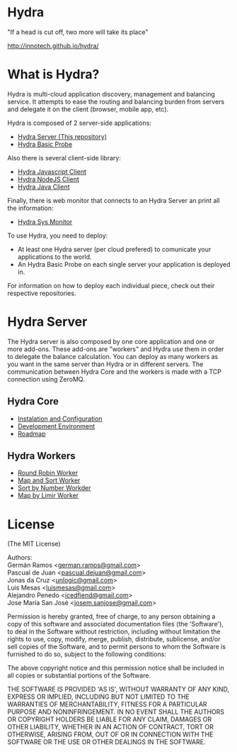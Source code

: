 Hydra
=====

"If a head is cut off, two more will take its place"

http://innotech.github.io/hydra/

# What is Hydra?
Hydra is multi-cloud application discovery, management and balancing service.
It attempts to ease the routing and balancing burden from servers and delegate it on the client (browser, mobile app, etc).

Hydra is composed of 2 server-side applications:
* <a href="https://github.com/innotech/hydra">Hydra Server (This repository)</a>
* <a href="https://github.com/innotech/hydra-basic-probe">Hydra Basic Probe</a>

Also there is several client-side library:
* <a href="https://github.com/innotech/hydra-javascript-client">Hydra Javascript Client</a>
* <a href="https://github.com/innotech/hydra_node_client">Hydra NodeJS Client</a>
* <a href="https://github.com/innotech/hydra-java-client">Hydra Java Client</a>

Finally, there is web monitor that connects to an Hydra Server an print all the information:
* <a href="https://github.com/innotech/hydra-web-monitor">Hydra Sys Monitor</a>

To use Hydra, you need to deploy: 
* At least one Hydra server (per cloud prefered) to comunicate your applications to the world.
* An Hydra Basic Probe on each single server your application is deployed in. 

For information on how to deploy each individual piece, check out their respective repositories.

# Hydra Server

The Hydra server is also composed by one core application and one or more add-ons. These add-ons are "workers" and Hydra use them in order to delegate the balance calculation. You can deploy as many workers as you want in the same server than Hydra or in different servers. The communication between Hydra Core and the workers is made with a TCP connection using ZeroMQ.

## Hydra Core
* <a href="https://github.com/innotech/hydra/blob/master/Documentation/configuration.md">Instalation and Configuration</a>
* <a href="https://github.com/innotech/hydra/blob/master/Documentation/development_enviroment.md">Development Environment</a>
* <a href="https://github.com/innotech/hydra/blob/master/Documentation/roadmap.md">Roadmap</a>

## Hydra Workers
* <a href="https://github.com/innotech/hydra-worker-round-robin">Round Robin Worker</a>
* <a href="https://github.com/innotech/hydra-worker-map-sort">Map and Sort Worker</a>
* <a href="https://github.com/innotech/hydra-worker-sort-by-number">Sort by Number Workder</a>
* <a href="https://github.com/innotech/hydra-worker-map-by-limit">Map by Limir Worker</a>

# License

(The MIT License)

Authors:  
Germán Ramos &lt;german.ramos@gmail.com&gt;  
Pascual de Juan &lt;pascual.dejuan@gmail.com&gt;  
Jonas da Cruz &lt;unlogic@gmail.com&gt;  
Luis Mesas &lt;luismesas@gmail.com&gt;  
Alejandro Penedo &lt;icedfiend@gmail.com&gt;  
Jose María San José &lt;josem.sanjose@gmail.com&gt;  

Permission is hereby granted, free of charge, to any person obtaining
a copy of this software and associated documentation files (the
'Software'), to deal in the Software without restriction, including
without limitation the rights to use, copy, modify, merge, publish,
distribute, sublicense, and/or sell copies of the Software, and to
permit persons to whom the Software is furnished to do so, subject to
the following conditions:

The above copyright notice and this permission notice shall be
included in all copies or substantial portions of the Software.

THE SOFTWARE IS PROVIDED 'AS IS', WITHOUT WARRANTY OF ANY KIND,
EXPRESS OR IMPLIED, INCLUDING BUT NOT LIMITED TO THE WARRANTIES OF
MERCHANTABILITY, FITNESS FOR A PARTICULAR PURPOSE AND NONINFRINGEMENT.
IN NO EVENT SHALL THE AUTHORS OR COPYRIGHT HOLDERS BE LIABLE FOR ANY
CLAIM, DAMAGES OR OTHER LIABILITY, WHETHER IN AN ACTION OF CONTRACT,
TORT OR OTHERWISE, ARISING FROM, OUT OF OR IN CONNECTION WITH THE
SOFTWARE OR THE USE OR OTHER DEALINGS IN THE SOFTWARE.
